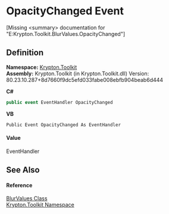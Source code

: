 # OpacityChanged Event


\[Missing &lt;summary&gt; documentation for "E:Krypton.Toolkit.BlurValues.OpacityChanged"\]



## Definition
**Namespace:** <a href="79d2eac2-21f4-54ff-7552-b20c33c30600.md">Krypton.Toolkit</a>  
**Assembly:** Krypton.Toolkit (in Krypton.Toolkit.dll) Version: 80.23.10.287+8d7660f9dc5efd033fabe008ebfb904beab6d444

**C#**
``` C#
public event EventHandler OpacityChanged
```
**VB**
``` VB
Public Event OpacityChanged As EventHandler
```



#### Value
EventHandler

## See Also


#### Reference
<a href="a590bc45-2a59-a2a4-a05e-980aeb308293.md">BlurValues Class</a>  
<a href="79d2eac2-21f4-54ff-7552-b20c33c30600.md">Krypton.Toolkit Namespace</a>  
